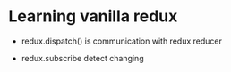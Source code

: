 # Learning vanilla redux

- redux.dispatch() is communication with redux reducer

- redux.subscribe detect changing
